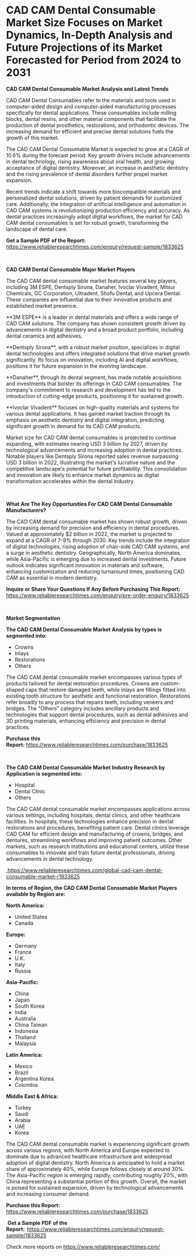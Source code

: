 <p><h1>CAD CAM Dental Consumable Market Size Focuses on Market Dynamics, In-Depth Analysis and Future Projections of its Market Forecasted for Period from 2024 to 2031</h1></p><p><strong>CAD CAM Dental Consumable Market Analysis and Latest Trends</strong></p>
<p><p>CAD CAM Dental Consumables refer to the materials and tools used in computer-aided design and computer-aided manufacturing processes specifically for dental applications. These consumables include milling blocks, dental resins, and other material components that facilitate the production of dental prosthetics, restorations, and orthodontic devices. The increasing demand for efficient and precise dental solutions fuels the growth of this market.</p><p>The CAD CAM Dental Consumable Market is expected to grow at a CAGR of 10.6% during the forecast period. Key growth drivers include advancements in dental technology, rising awareness about oral health, and growing acceptance of digital dentistry. Moreover, an increase in aesthetic dentistry and the rising prevalence of dental disorders further propel market expansion. </p><p>Recent trends indicate a shift towards more biocompatible materials and personalized dental solutions, driven by patient demands for customized care. Additionally, the integration of artificial intelligence and automation in CAD CAM systems is revolutionizing production efficiency and accuracy. As dental practices increasingly adopt digital workflows, the market for CAD CAM dental consumables is set for robust growth, transforming the landscape of dental care.</p></p>
<p><strong>Get a Sample PDF of the Report:&nbsp;</strong> <a href="https://www.reliableresearchtimes.com/enquiry/request-sample/1833625?utm_campaign=1940&utm_medium=2&utm_source=Github&utm_content=ia&utm_term=01012025&utm_id=cad-cam-dental-consumable">https://www.reliableresearchtimes.com/enquiry/request-sample/1833625</a></p>
<p>&nbsp;</p>
<p><strong>CAD CAM Dental Consumable Major Market Players</strong></p>
<p><p>The CAD CAM dental consumable market features several key players, including 3M ESPE, Dentsply Sirona, Danaher, Ivoclar Vivadent, Mitsui Chemicals, GC Corporation, Ultradent, Shofu Dental, and Upcera Dental. These companies are influential due to their innovative products and established market presence.</p><p>**3M ESPE** is a leader in dental materials and offers a wide range of CAD CAM solutions. The company has shown consistent growth driven by advancements in digital dentistry and a broad product portfolio, including dental ceramics and adhesives. </p><p>**Dentsply Sirona**, with a robust market position, specializes in digital dental technologies and offers integrated solutions that drive market growth significantly. Its focus on innovation, including AI and digital workflows, positions it for future expansion in the evolving landscape.</p><p>**Danaher**, through its dental segment, has made notable acquisitions and investments that bolster its offerings in CAD CAM consumables. The company's commitment to research and development has led to the introduction of cutting-edge products, positioning it for sustained growth.</p><p>**Ivoclar Vivadent** focuses on high-quality materials and systems for various dental applications. It has gained market traction through its emphasis on aesthetic dentistry and digital integration, predicting significant growth in demand for its CAD CAM products.</p><p>Market size for CAD CAM dental consumables is projected to continue expanding, with estimates nearing USD 3 billion by 2027, driven by technological advancements and increasing adoption in dental practices. Notable players like Dentsply Sirona reported sales revenue surpassing USD 3 billion in 2022, illustrating the market's lucrative nature and the competitive landscape's potential for future profitability. This consolidation and innovation are likely to enhance market dynamics as digital transformation accelerates within the dental industry.</p></p>
<p>&nbsp;</p>
<p><strong>What Are The Key Opportunities For CAD CAM Dental Consumable Manufacturers?</strong></p>
<p><p>The CAD CAM dental consumable market has shown robust growth, driven by increasing demand for precision and efficiency in dental procedures. Valued at approximately $2 billion in 2022, the market is projected to expand at a CAGR of 7-9% through 2030. Key trends include the integration of digital technologies, rising adoption of chair-side CAD CAM systems, and a surge in aesthetic dentistry. Geographically, North America dominates, while Asia-Pacific is emerging due to increased dental investments. Future outlook indicates significant innovation in materials and software, enhancing customization and reducing turnaround times, positioning CAD CAM as essential in modern dentistry.</p></p>
<p><strong>Inquire or Share Your Questions If Any Before Purchasing This Report:</strong> <a href="https://www.reliableresearchtimes.com/enquiry/pre-order-enquiry/1833625?utm_campaign=1940&utm_medium=2&utm_source=Github&utm_content=ia&utm_term=01012025&utm_id=cad-cam-dental-consumable">https://www.reliableresearchtimes.com/enquiry/pre-order-enquiry/1833625</a></p>
<p>&nbsp;</p>
<p><strong>Market Segmentation</strong></p>
<p><strong>The CAD CAM Dental Consumable Market Analysis by types is segmented into:</strong></p>
<p><ul><li>Crowns</li><li>Inlays</li><li>Restorations</li><li>Others</li></ul></p>
<p><p>The CAD CAM dental consumable market encompasses various types of products tailored for dental restoration procedures. Crowns are custom-shaped caps that restore damaged teeth, while inlays are fillings fitted into existing tooth structure for aesthetic and functional restoration. Restorations refer broadly to any process that repairs teeth, including veneers and bridges. The "Others" category includes ancillary products and technologies that support dental procedures, such as dental adhesives and 3D printing materials, enhancing efficiency and precision in dental practices.</p></p>
<p><strong>Purchase this Report:&nbsp;</strong><a href="https://www.reliableresearchtimes.com/purchase/1833625?utm_campaign=1940&utm_medium=2&utm_source=Github&utm_content=ia&utm_term=01012025&utm_id=cad-cam-dental-consumable">https://www.reliableresearchtimes.com/purchase/1833625</a></p>
<p>&nbsp;</p>
<p><strong>The CAD CAM Dental Consumable Market Industry Research by Application is segmented into:</strong></p>
<p><ul><li>Hospital</li><li>Dental Clinic</li><li>Others</li></ul></p>
<p><p>The CAD CAM dental consumable market encompasses applications across various settings, including hospitals, dental clinics, and other healthcare facilities. In hospitals, these technologies enhance precision in dental restorations and procedures, benefiting patient care. Dental clinics leverage CAD CAM for efficient design and manufacturing of crowns, bridges, and dentures, streamlining workflows and improving patient outcomes. Other markets, such as research institutions and educational centers, utilize these consumables to innovate and train future dental professionals, driving advancements in dental technology.</p></p>
<p><a href="https://www.reliableresearchtimes.com/global-cad-cam-dental-consumable-market-r1833625?utm_campaign=1940&utm_medium=2&utm_source=Github&utm_content=ia&utm_term=01012025&utm_id=cad-cam-dental-consumable">&nbsp;https://www.reliableresearchtimes.com/global-cad-cam-dental-consumable-market-r1833625</a></p>
<p><strong>In terms of Region, the CAD CAM Dental Consumable Market Players available by Region are:</strong></p>
<p>
    <p> <strong> North America: </strong>
        <ul>
            <li>United States</li>
            <li>Canada</li>
        </ul>
        </p> 
    <p> <strong> Europe: </strong>
        <ul>
            <li>Germany</li>
            <li>France</li>
            <li>U.K.</li>
            <li>Italy</li>
            <li>Russia</li>
        </ul>
        </p> 
    <p> <strong> Asia-Pacific: </strong>
        <ul>
            <li>China</li>
            <li>Japan</li>
            <li>South Korea</li>
            <li>India</li>
            <li>Australia</li>
            <li>China Taiwan</li>
            <li>Indonesia</li>
            <li>Thailand</li>
            <li>Malaysia</li>
        </ul>
        </p> 
    <p> <strong> Latin America: </strong>
        <ul>
            <li>Mexico</li>
            <li>Brazil</li>
            <li>Argentina Korea</li>
            <li>Colombia</li>
        </ul>
        </p> 
    <p> <strong> Middle East & Africa: </strong>
        <ul>
            <li>Turkey</li>
            <li>Saudi</li>
            <li>Arabia</li>
            <li>UAE</li>
            <li>Korea</li>
        </ul>
    </p>
    </p>
<p><p>The CAD CAM dental consumable market is experiencing significant growth across various regions, with North America and Europe expected to dominate due to advanced healthcare infrastructure and widespread adoption of digital dentistry. North America is anticipated to hold a market share of approximately 40%, while Europe follows closely at around 30%. The Asia-Pacific region is emerging rapidly, contributing roughly 20%, with China representing a substantial portion of this growth. Overall, the market is poised for sustained expansion, driven by technological advancements and increasing consumer demand.</p></p>
<p><strong>Purchase this Report: </strong><a href="https://www.reliableresearchtimes.com/purchase/1833625?utm_campaign=1940&utm_medium=2&utm_source=Github&utm_content=ia&utm_term=01012025&utm_id=cad-cam-dental-consumable">https://www.reliableresearchtimes.com/purchase/1833625</a></p>
<p>&nbsp;<strong>Get a Sample PDF of the Report:&nbsp;&nbsp;</strong><a href="https://www.reliableresearchtimes.com/enquiry/request-sample/1833625?utm_campaign=1940&utm_medium=2&utm_source=Github&utm_content=ia&utm_term=01012025&utm_id=cad-cam-dental-consumable">https://www.reliableresearchtimes.com/enquiry/request-sample/1833625</a></p>
<p><strong></strong></p>
<p>Check more reports on <a href="https://www.reliableresearchtimes.com/?utm_campaign=1940&utm_medium=2&utm_source=Github&utm_content=ia&utm_term=01012025&utm_id=cad-cam-dental-consumable">https://www.reliableresearchtimes.com/</a></p>